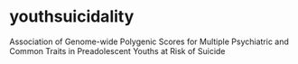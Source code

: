 # youthsuicidality
Association of Genome-wide Polygenic Scores for Multiple Psychiatric and Common Traits in Preadolescent Youths at Risk of Suicide
